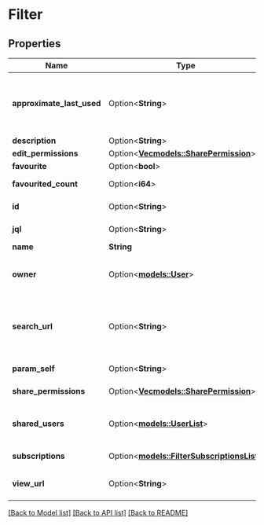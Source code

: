 # Filter

## Properties

Name | Type | Description | Notes
------------ | ------------- | ------------- | -------------
**approximate_last_used** | Option<**String**> | \\[Experimental\\] Approximate last used time. Returns the date and time when the filter was last used. Returns `null` if the filter hasn't been used after tracking was enabled. For performance reasons, timestamps aren't updated in real time and therefore may not be exactly accurate. | [optional][readonly]
**description** | Option<**String**> | A description of the filter. | [optional]
**edit_permissions** | Option<[**Vec<models::SharePermission>**](SharePermission.md)> | The groups and projects that can edit the filter. | [optional]
**favourite** | Option<**bool**> | Whether the filter is selected as a favorite. | [optional]
**favourited_count** | Option<**i64**> | The count of how many users have selected this filter as a favorite, including the filter owner. | [optional][readonly]
**id** | Option<**String**> | The unique identifier for the filter. | [optional][readonly]
**jql** | Option<**String**> | The JQL query for the filter. For example, *project = SSP AND issuetype = Bug*. | [optional]
**name** | **String** | The name of the filter. Must be unique. | 
**owner** | Option<[**models::User**](User.md)> | The user who owns the filter. This is defaulted to the creator of the filter, however Jira administrators can change the owner of a shared filter in the admin settings. | [optional][readonly]
**search_url** | Option<**String**> | A URL to view the filter results in Jira, using the [Search for issues using JQL](#api-rest-api-3-filter-search-get) operation with the filter's JQL string to return the filter results. For example, *https://your-domain.atlassian.net/rest/api/3/search?jql=project+%3D+SSP+AND+issuetype+%3D+Bug*. | [optional][readonly]
**param_self** | Option<**String**> | The URL of the filter. | [optional][readonly]
**share_permissions** | Option<[**Vec<models::SharePermission>**](SharePermission.md)> | The groups and projects that the filter is shared with. | [optional]
**shared_users** | Option<[**models::UserList**](UserList.md)> | A paginated list of the users that the filter is shared with. This includes users that are members of the groups or can browse the projects that the filter is shared with. | [optional][readonly]
**subscriptions** | Option<[**models::FilterSubscriptionsList**](FilterSubscriptionsList.md)> | A paginated list of the users that are subscribed to the filter. | [optional][readonly]
**view_url** | Option<**String**> | A URL to view the filter results in Jira, using the ID of the filter. For example, *https://your-domain.atlassian.net/issues/?filter=10100*. | [optional][readonly]

[[Back to Model list]](../README.md#documentation-for-models) [[Back to API list]](../README.md#documentation-for-api-endpoints) [[Back to README]](../README.md)


